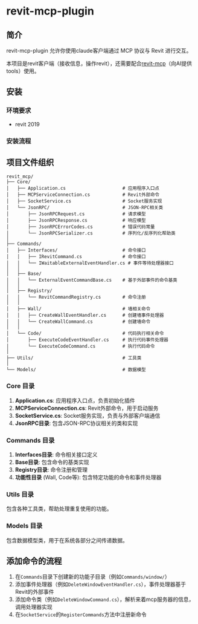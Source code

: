 # revit-mcp-plugin

## 简介

revit-mcp-plugin 允许你使用claude客户端通过 MCP 协议与 Revit 进行交互。

本项目是revit客户端（接收信息，操作revit），还需要配合[revit-mcp](https://github.com/revit-mcp/revit-mcp)（向AI提供tools）使用。

## 安装

### 环境要求

- revit 2019

### 安装流程

## 项目文件组织

```
revit_mcp/
├── Core/
│   ├── Application.cs                     # 应用程序入口点
│   ├── MCPServiceConnection.cs            # Revit外部命令
│   ├── SocketService.cs                   # Socket服务实现
│   └── JsonRPC/                           # JSON-RPC相关类
│       ├── JsonRPCRequest.cs              # 请求模型
│       ├── JsonRPCResponse.cs             # 响应模型
│       ├── JsonRPCErrorCodes.cs           # 错误代码常量
│       └── JsonRPCSerializer.cs           # 序列化/反序列化帮助类
│
├── Commands/
│   ├── Interfaces/                        # 命令接口
│   │   ├── IRevitCommand.cs               # 命令接口
│   │   └── IWaitableExternalEventHandler.cs # 事件等待处理器接口
│   │
│   ├── Base/
│   │   └── ExternalEventCommandBase.cs    # 基于外部事件的命令基类
│   │
│   ├── Registry/
│   │   └── RevitCommandRegistry.cs        # 命令注册
│   │
│   ├── Wall/                              # 墙相关命令
│   │   ├── CreateWallEventHandler.cs      # 创建墙事件处理器
│   │   └── CreateWallCommand.cs           # 创建墙命令
│   │
│   └── Code/                              # 代码执行相关命令
│       ├── ExecuteCodeEventHandler.cs     # 执行代码事件处理器
│       └── ExecuteCodeCommand.cs          # 执行代码命令
│
├── Utils/                                 # 工具类
│
└── Models/                                # 数据模型
```

### Core 目录

1. **Application.cs**: 应用程序入口点，负责初始化插件
2. **MCPServiceConnection.cs**: Revit外部命令，用于启动服务
3. **SocketService.cs**: Socket服务实现，负责与外部客户端通信
4. **JsonRPC目录**: 包含JSON-RPC协议相关的类和实现

### Commands 目录

1. **Interfaces目录**: 命令相关接口定义
2. **Base目录**: 包含命令的基类实现
3. **Registry目录**: 命令注册和管理
4. **功能性目录** (Wall, Code等): 包含特定功能的命令和事件处理器

### Utils 目录

包含各种工具类，帮助处理重复使用的功能。

### Models 目录

包含数据模型类，用于在系统各部分之间传递数据。

## 添加命令的流程

1. 在`Commands`目录下创建新的功能子目录（例如`Commands/window/`）
2. 添加事件处理器（例如`DeleteWindowEventHandler.cs`），事件处理器基于Revit的外部事件
3. 添加命令类（例如`DeleteWindowCommand.cs`），解析来着mcp服务器的信息，调用处理器实现
4. 在`SocketService`的`RegisterCommands`方法中注册新命令
